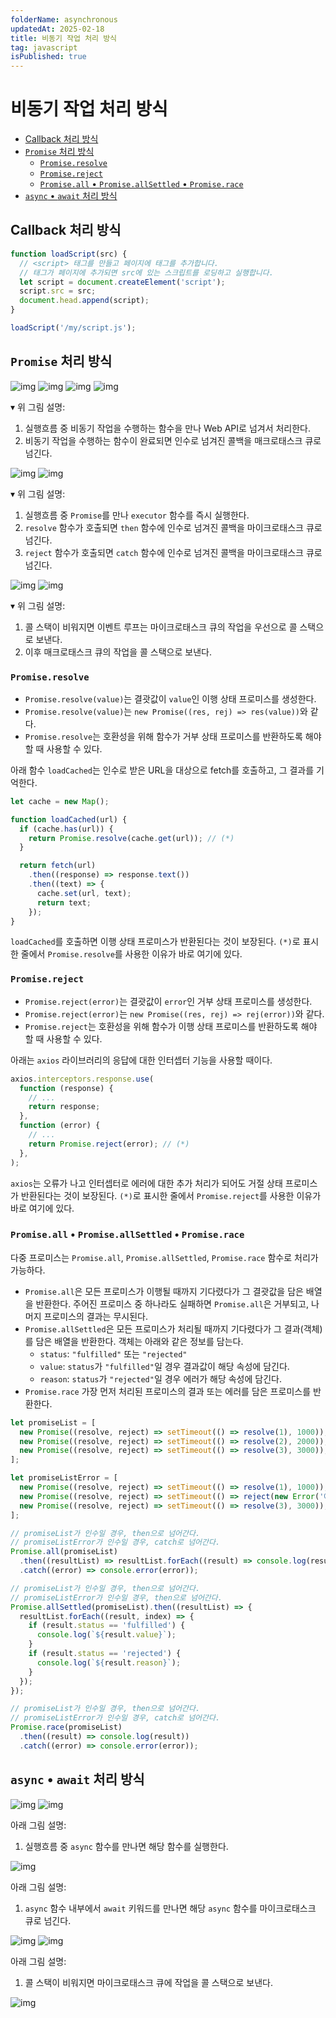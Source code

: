 ```yaml
---
folderName: asynchronous
updatedAt: 2025-02-18
title: 비동기 작업 처리 방식
tag: javascript
isPublished: true
---
```


# 비동기 작업 처리 방식

- [Callback 처리 방식](#callback-처리-방식)
- [`Promise` 처리 방식](#promise-처리-방식)
  - [`Promise.resolve`](#promiseresolve)
  - [`Promise.reject`](#promisereject)
  - [`Promise.all` • `Promise.allSettled` • `Promise.race`](#promiseall--promiseallsettled--promiserace)
- [`async` • `await` 처리 방식](#async--await-처리-방식)

## Callback 처리 방식

```ts
function loadScript(src) {
  // <script> 태그를 만들고 페이지에 태그를 추가합니다.
  // 태그가 페이지에 추가되면 src에 있는 스크립트를 로딩하고 실행합니다.
  let script = document.createElement('script');
  script.src = src;
  document.head.append(script);
}

loadScript('/my/script.js');
```

## `Promise` 처리 방식

![img](images/promise_1.gif)
![img](images/promise_2.gif)
![img](images/promise_3.gif)
![img](images/promise_4.gif)

▾ 위 그림 설명:

1. 실행흐름 중 비동기 작업을 수행하는 함수을 만나 Web API로 넘겨서 처리한다.
2. 비동기 작업을 수행하는 함수이 완료되면 인수로 넘겨진 콜백을 매크로태스크 큐로 넘긴다.

![img](images/promise_5.gif)
![img](images/promise_6.gif)

▾ 위 그림 설명:

1. 실행흐름 중 `Promise`를 만나 `executor` 함수를 즉시 실행한다.
2. `resolve` 함수가 호출되면 `then` 함수에 인수로 넘겨진 콜백을 마이크로태스크 큐로 넘긴다.
3. `reject` 함수가 호출되면 `catch` 함수에 인수로 넘겨진 콜백을 마이크로태스크 큐로 넘긴다.

![img](images/promise_7.gif)
![img](images/promise_8.gif)

▾ 위 그림 설명:

1. 콜 스택이 비워지면 이벤트 루프는 마이크로태스크 큐의 작업을 우선으로 콜 스택으로 보낸다.
2. 이후 매크로태스크 큐의 작업을 콜 스택으로 보낸다.

### `Promise.resolve`

- `Promise.resolve(value)`는 결괏값이 `value`인 이행 상태 프로미스를 생성한다.
- `Promise.resolve(value)`는 `new Promise((res, rej) => res(value))`와 같다.
- `Promise.resolve`는 호환성을 위해 함수가 거부 상태 프로미스를 반환하도록 해야 할 때 사용할 수 있다.

아래 함수 `loadCached`는 인수로 받은 URL을 대상으로 fetch를 호출하고, 그 결과를 기억한다.

```ts
let cache = new Map();

function loadCached(url) {
  if (cache.has(url)) {
    return Promise.resolve(cache.get(url)); // (*)
  }

  return fetch(url)
    .then((response) => response.text())
    .then((text) => {
      cache.set(url, text);
      return text;
    });
}
```

`loadCached`를 호출하면 이행 상태 프로미스가 반환된다는 것이 보장된다. `(*)`로 표시한 줄에서 `Promise.resolve`를 사용한 이유가 바로 여기에 있다.

### `Promise.reject`

- `Promise.reject(error)`는 결괏값이 `error`인 거부 상태 프로미스를 생성한다.
- `Promise.reject(error)`는 `new Promise((res, rej) => rej(error))`와 같다.
- `Promise.reject`는 호환성을 위해 함수가 이행 상태 프로미스를 반환하도록 해야 할 때 사용할 수 있다.

아래는 `axios` 라이브러리의 응답에 대한 인터셉터 기능을 사용할 때이다.

```ts
axios.interceptors.response.use(
  function (response) {
    // ...
    return response;
  },
  function (error) {
    // ...
    return Promise.reject(error); // (*)
  },
);
```

`axios`는 오류가 나고 인터셉터로 에러에 대한 추가 처리가 되어도 거절 상태 프로미스가 반환된다는 것이 보장된다. `(*)`로 표시한 줄에서 `Promise.reject`를 사용한 이유가 바로 여기에 있다.

### `Promise.all` • `Promise.allSettled` • `Promise.race`

다중 프로미스는 `Promise.all`, `Promise.allSettled`, `Promise.race` 함수로 처리가 가능하다.

- `Promise.all`은 모든 프로미스가 이행될 때까지 기다렸다가 그 결괏값을 담은 배열을 반환한다. 주어진 프로미스 중 하나라도 실패하면 `Promise.all`은 거부되고, 나머지 프로미스의 결과는 무시된다.
- `Promise.allSettled`은 모든 프로미스가 처리될 때까지 기다렸다가 그 결과(객체)를 담은 배열을 반환한다. 객체는 아래와 같은 정보를 담는다.
  - `status`: `"fulfilled"` 또는 `"rejected"`
  - `value`: `status`가 `"fulfilled"`일 경우 결과값이 해당 속성에 담긴다.
  - `reason`: `status`가 `"rejected"`일 경우 에러가 해당 속성에 담긴다.
- `Promise.race` 가장 먼저 처리된 프로미스의 결과 또는 에러를 담은 프로미스를 반환한다.

```ts
let promiseList = [
  new Promise((resolve, reject) => setTimeout(() => resolve(1), 1000)),
  new Promise((resolve, reject) => setTimeout(() => resolve(2), 2000)),
  new Promise((resolve, reject) => setTimeout(() => resolve(3), 3000)),
];

let promiseListError = [
  new Promise((resolve, reject) => setTimeout(() => resolve(1), 1000)),
  new Promise((resolve, reject) => setTimeout(() => reject(new Error('에러 발생!')), 2000)),
  new Promise((resolve, reject) => setTimeout(() => resolve(3), 3000)),
];

// promiseList가 인수일 경우, then으로 넘어간다.
// promiseListError가 인수일 경우, catch로 넘어간다.
Promise.all(promiseList)
  .then((resultList) => resultList.forEach((result) => console.log(result)))
  .catch((error) => console.error(error));

// promiseList가 인수일 경우, then으로 넘어간다.
// promiseListError가 인수일 경우, then으로 넘어간다.
Promise.allSettled(promiseList).then((resultList) => {
  resultList.forEach((result, index) => {
    if (result.status == 'fulfilled') {
      console.log(`${result.value}`);
    }
    if (result.status == 'rejected') {
      console.log(`${result.reason}`);
    }
  });
});

// promiseList가 인수일 경우, then으로 넘어간다.
// promiseListError가 인수일 경우, catch로 넘어간다.
Promise.race(promiseList)
  .then((result) => console.log(result))
  .catch((error) => console.error(error));
```

## `async` • `await` 처리 방식

![img](images/async_await_1.gif)
![img](images/async_await_2.gif)

아래 그림 설명:

1. 실행흐름 중 `async` 함수를 만나면 해당 함수를 실행한다.

![img](images/async_await_3.gif)

아래 그림 설명:

1. `async` 함수 내부에서 `await` 키워드를 만나면 해당 `async` 함수를 마이크로태스크 큐로 넘긴다.

![img](images/async_await_4.gif)
![img](images/async_await_5.gif)

아래 그림 설명:

1. 콜 스택이 비워지면 마이크로태스크 큐에 작업을 콜 스택으로 보낸다.

![img](images/async_await_6.gif)
